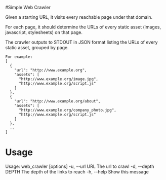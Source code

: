 #Simple Web Crawler

Given a starting URL, it visits every reachable page under that domain.

For each page, it should determine the URLs of every static asset (images, javascript, stylesheets) on that page.

The crawler outputs to STDOUT in JSON format listing the URLs of every static asset, grouped by page.

```
For example:
[
  {
    "url": "http://www.example.org",
    "assets": [
      "http://www.example.org/image.jpg",
      "http://www.example.org/script.js"
    ]
  },
  {
    "url": "http://www.example.org/about",
    "assets": [
      "http://www.example.org/company_photo.jpg",
      "http://www.example.org/script.js"
    ]
  },
  ..
]
```

# Usage
Usage: web_crawler [options]
    -u, --url URL                    The url to crawl
    -d, --depth DEPTH                The depth of the links to reach
    -h, --help                       Show this message